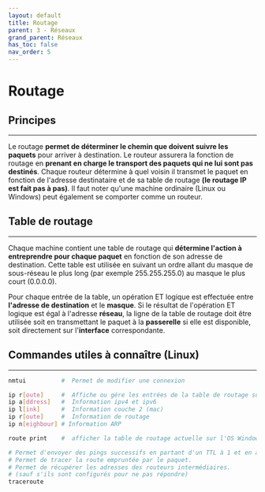 ```yaml
---
layout: default
title: Routage
parent: 3 - Réseaux
grand_parent: Réseaux
has_toc: false
nav_order: 5
---
```


# Routage

## Principes

---

Le routage **permet de déterminer le chemin que doivent suivre les paquets** pour arriver à destination. Le routeur assurera la fonction de routage en **prenant en charge le transport des paquets qui ne lui sont pas destinés**. Chaque routeur détermine à quel voisin il transmet le paquet en fonction de l'adresse destinataire et de sa table de routage **(le routage IP est fait pas à pas)**. Il faut noter qu'une machine ordinaire (Linux ou Windows) peut également se comporter comme un routeur.

## Table de routage

---

Chaque machine contient une table de routage qui **détermine l'action à entreprendre pour chaque paquet** en fonction de son adresse de destination. Cette table est utilisée en suivant un ordre allant du masque de sous-réseau le plus long (par exemple 255.255.255.0) au masque le plus court (0.0.0.0).

Pour chaque entrée de la table, un opération ET logique est effectuée entre **l'adresse de destination** et le **masque**. Si le résultat de l'opération ET logique est égal à l'adresse **réseau**, la ligne de la table de routage doit être utilisée soit en transmettant le paquet à la **passerelle** si elle est disponible, soit directement sur l'**interface** correspondante.

## Commandes utiles à connaître (Linux)

---

```bash
nmtui          #  Permet de modifier une connexion
```

```bash
ip r[oute]     #  Affiche ou gére les entrées de la table de routage sur un OS basé sur Unix ou Linux
ip a[ddress]   #  Information ipv4 et ipv6
ip l[ink]      #  Information couche 2 (mac)
ip r[oute]     #  Information de routage
ip n[eighbour] # Information ARP
```

```bash
route print    #  afficher la table de routage actuelle sur l'OS Windowss
```

```bash
# Permet d'envoyer des pings successifs en partant d'un TTL à 1 et en augmentant de 1 à chaque essai.
# Permet de tracer la route empruntée par le paquet.
# Permet de récupérer les adresses des routeurs intermédiaires.
# (sauf s'ils sont configurés pour ne pas répondre)
traceroute
```
